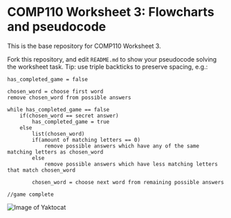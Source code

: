 # COMP110 Worksheet 3: Flowcharts and pseudocode

This is the base repository for COMP110 Worksheet 3.

Fork this repository, and edit `README.md` to show your pseudocode solving the worksheet task. Tip: use triple backticks to preserve spacing, e.g.:

```
has_completed_game = false

chosen_word = choose first word
remove chosen_word from possible answers

while has_completed_game == false	
	if(chosen_word == secret answer)
		has_completed_game = true
	else
		list(chosen_word)
		if(amount of matching letters == 0)
			remove possible answers which have any of the same matching letters as chosen_word
		else
			remove possible answers which have less matching letters that match chosen_word
		
		chosen_word = choose next word from remaining possible answers

//game complete		
```


![Image of Yaktocat](https://raw.githubusercontent.com/TobyAtkinson/comp110-worksheet-3/master/Fallout4FlowChart.PNG)
